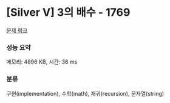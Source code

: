 # [Silver V] 3의 배수 - 1769 

[문제 링크](https://www.acmicpc.net/problem/1769) 

### 성능 요약

메모리: 4896 KB, 시간: 36 ms

### 분류

구현(implementation), 수학(math), 재귀(recursion), 문자열(string)

